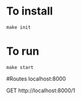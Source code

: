 # To install

`make init`

# To run

`make start`

#Routes
localhost:8000

GET http://localhost:8000/1

